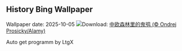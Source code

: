 ## History Bing Wallpaper
Wallpaper date: 2025-10-05
![](https://www.bing.com/th?id=OHR.TeacherOwl_ZH-CN8289875605_UHD.jpg&w=1000)Download: [中欧森林里的鬼鸮 (© Ondrej Prosicky/Alamy)](https://www.bing.com/th?id=OHR.TeacherOwl_ZH-CN8289875605_UHD.jpg)

Auto get programm by LtgX
